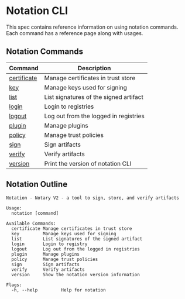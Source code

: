 # Notation CLI

This spec contains reference information on using notation commands. Each command has a reference page along with usages.

## Notation Commands

| Command                                     | Description                            |
| ------------------------------------------- | -------------------------------------- |
| [certificate](./commandline/certificate.md) | Manage certificates in trust store     |
| [key](./commandline/key.md)                 | Manage keys used for signing           |
| [list](./commandline/list.md)               | List signatures of the signed artifact |
| [login](./commandline/login.md)             | Login to registries                    |
| [logout](./commandline/logout.md)           | Log out from the logged in registries  |
| [plugin](./commandline/plugin.md)           | Manage plugins                         |
| [policy](./commandline/policy.md)           | Manage trust policies                  |
| [sign](./commandline/sign.md)               | Sign artifacts                         |
| [verify](./commandline/verify.md)           | Verify artifacts                       |
| [version](./commandline/version.md)         | Print the version of notation CLI      |

## Notation Outline

```text
Notation - Notary V2 - a tool to sign, store, and verify artifacts

Usage:
  notation [command]

Available Commands:
  certificate Manage certificates in trust store
  key         Manage keys used for signing
  list        List signatures of the signed artifact
  login       Login to registry
  logout      Log out from the logged in registries
  plugin      Manage plugins
  policy      Manage trust policies
  sign        Sign artifacts
  verify      Verify artifacts
  version     Show the notation version information

Flags:
  -h, --help         Help for notation
```
